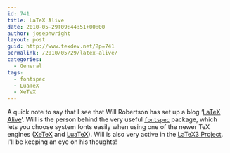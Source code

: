 ```yaml
---
id: 741
title: LaTeX Alive
date: 2010-05-29T09:44:51+00:00
author: josephwright
layout: post
guid: http://www.texdev.net/?p=741
permalink: /2010/05/29/latex-alive/
categories:
  - General
tags:
  - fontspec
  - LuaTeX
  - XeTeX
---
```

A quick note to say that I see that Will Robertson has set up a blog ‘[LaTeX Alive](http://latex-alive.tumblr.com/)’. Will is the person behind the very useful [`fontspec`](https://ctan.org/pkg/fontspec) package, which lets you choose system fonts easily when using one of the newer TeX engines ([XeTeX](http://scripts.sil.org/cms/scripts/page.php?site_id=nrsi&amp;id=xetex) and [LuaTeX](http://www.luatex.org/)). Will is also very active in the [LaTeX3 Project](http://test.latex-project.org/latex3.html). I'll be keeping an eye on his thoughts!
